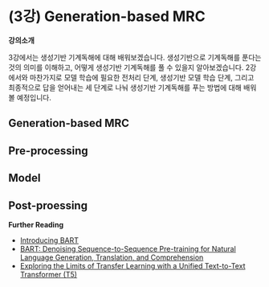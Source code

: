 # (3강) Generation-based MRC

**강의소개**

3강에서는 생성기반 기계독해에 대해 배워보겠습니다. 생성기반으로 기계독해를 푼다는 것의 의미를 이해하고, 어떻게 생성기반 기계독해를 풀 수 있을지 알아보겠습니다. 2강에서와 마찬가지로 모델 학습에 필요한 전처리 단계, 생성기반 모델 학습 단계, 그리고 최종적으로 답을 얻어내는 세 단계로 나눠 생성기반 기계독해를 푸는 방법에 대해 배워볼 예정입니다. 

 

##  Generation-based MRC



## Pre-processing



## Model



## Post-proessing









**Further Reading**

- [Introducing BART](https://sshleifer.github.io/blog_v2/jupyter/2020/03/12/bart.html)
- [BART: Denoising Sequence-to-Sequence Pre-training for Natural Language Generation, Translation, and Comprehension](https://arxiv.org/abs/1910.13461)
- [Exploring the Limits of Transfer Learning with a Unified Text-to-Text Transformer (T5) ](https://arxiv.org/abs/1910.10683)

    

